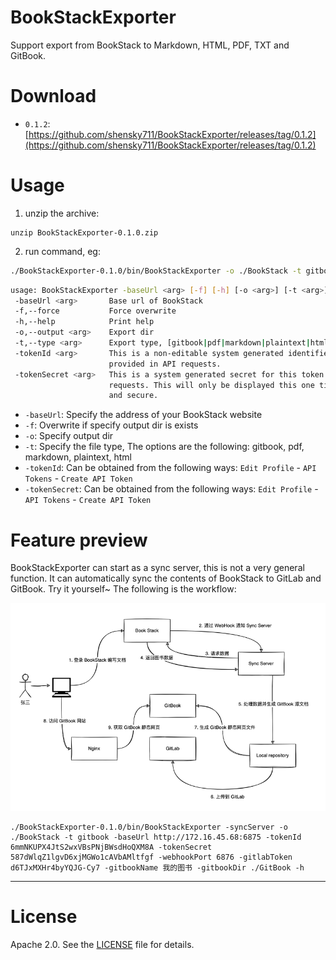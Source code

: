 # BookStackExporter

Support export from BookStack to Markdown, HTML, PDF, TXT and GitBook.

# Download

 - `0.1.2`: [https://github.com/shensky711/BookStackExporter/releases/tag/0.1.2](https://github.com/shensky711/BookStackExporter/releases/tag/0.1.2)

# Usage

 1. unzip the archive:

```
unzip BookStackExporter-0.1.0.zip
```

 2. run command, eg:

```bash
./BookStackExporter-0.1.0/bin/BookStackExporter -o ./BookStack -t gitbook -baseUrl http://172.16.45.68:6875 -tokenId 6mmNKUPX4JtS2wxVBsPNjBWsdHoQXM8A -tokenSecret 587dWlqZ1lgvD6xjMGWo1cAVbAMltfgf -f
```

```bash
usage: BookStackExporter -baseUrl <arg> [-f] [-h] [-o <arg>] [-t <arg>] -tokenId <arg> -tokenSecret <arg>
 -baseUrl <arg>       Base url of BookStack
 -f,--force           Force overwrite
 -h,--help            Print help
 -o,--output <arg>    Export dir
 -t,--type <arg>      Export type, [gitbook|pdf|markdown|plaintext|html]
 -tokenId <arg>       This is a non-editable system generated identifier for this token which will need to be
                      provided in API requests.
 -tokenSecret <arg>   This is a system generated secret for this token which will need to be provided in API
                      requests. This will only be displayed this one time so copy this value to somewhere safe
                      and secure.
```

 - `-baseUrl`: Specify the address of your BookStack website
 - `-f`: Overwrite if specify output dir is exists
 - `-o`: Specify output dir
 - `-t`: Specify the file type, The options are the following: gitbook, pdf, markdown, plaintext, html
 - `-tokenId`: Can be obtained from the following ways: `Edit Profile` - `API Tokens` -  `Create API Token`
 - `-tokenSecret`: Can be obtained from the following ways: `Edit Profile` - `API Tokens` -  `Create API Token`


# Feature preview

BookStackExporter can start as a sync server, this is not a very general function. It can automatically sync the contents of BookStack to GitLab and GitBook. Try it yourself~ The following is the workflow:

![img.png](images/img.png)

```
./BookStackExporter-0.1.0/bin/BookStackExporter -syncServer -o ./BookStack -t gitbook -baseUrl http://172.16.45.68:6875 -tokenId 6mmNKUPX4JtS2wxVBsPNjBWsdHoQXM8A -tokenSecret 587dWlqZ1lgvD6xjMGWo1cAVbAMltfgf -webhookPort 6876 -gitlabToken d6TJxMXHr4byYQJG-Cy7 -gitbookName 我的图书 -gitbookDir ./GitBook -h
```
---

# License

Apache 2.0. See the [LICENSE](./LICENSE) file for details.

